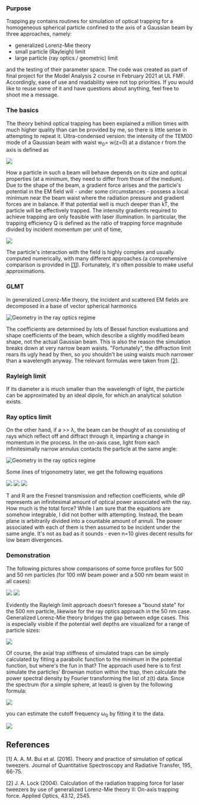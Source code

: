 ### Purpose

Trapping.py contains routines for simulation of optical trapping for a homogeneous spherical particle confined to the axis of a Gaussian beam by three approaches, namely:

- generalized Lorenz-Mie theory
- small particle (Rayleigh) limit
- large particle (ray optics / geometric) limit

and the testing of their parameter space. The code was created as part of final project for the Model Analysis 2 course in February 2021 at UL FMF. Accordingly, ease of use and readability were not top priorities. If you would like to reuse some of it and have questions about anything, feel free to shoot me a message.

### The basics

The theory behind optical trapping has been explained a million times with much higher quality than can be provided by me, so there is little sense in attempting to repeat it. Ultra-condensed version: the intensity of the TEM00 mode of a Gaussian beam with waist w<sub>0</sub>= w(z=0) at a distance r from the axis is defined as

![](https://github.com/timzuntar/numerical-utilities/blob/master/Optical_trapping/figures/intensity.png?raw=true)

How a particle in such a beam will behave depends on its size and optical properties (at a minimum, they need to differ from those of the medium). Due to the shape of the beam, a gradient force arises and the particle's potential in the EM field will - under some circumstances - possess a local minimum near the beam waist where the radiation pressure and gradient forces are in balance. If that potential well is much deeper than kT, the particle will be effectively trapped. The intensity gradients required to achieve trapping are only feasible with laser illumination. In particular, the trapping efficiency Q is defined as the ratio of trapping force magnitude divided by incident momentum per unit of time,

![](https://github.com/timzuntar/numerical-utilities/blob/master/Optical_trapping/figures/Q_factor.png?raw=true)

The particle's interaction with the field is highly complex and usually computed numerically, with many different approaches (a comprehensive comparison is provided in [[1]](#1)). Fortunately, it's often possible to make useful approximations.

### GLMT

In generalized Lorenz-Mie theory, the incident and scattered EM fields are decomposed in a base of vector spherical harmonics

![Geometry in the ray optics regime](https://github.com/timzuntar/numerical-utilities/blob/master/Optical_trapping/figures/LM_series.png?raw=true)

The coefficients are determined by lots of Bessel function evaluations and shape coefficients of the beam, which describe a slightly modified beam shape, not the actual Gaussian beam. This is also the reason the simulation breaks down at very narrow beam waists. "Fortunately", the diffraction limit rears its ugly head by then, so you shouldn't be using waists much narrower than a wavelength anyway. The relevant formulas were taken from [[2]](#2).

### Rayleigh limit

If its diameter a is much smaller than the wavelength of light, the particle can be approximated by an ideal dipole, for which an analytical solution exists.

### Ray optics limit

On the other hand, if a >> λ, the beam can be thought of as consisting of rays which reflect off and diffract through it, imparting a change in momentum in the process. In the on-axis case, light from each infinitesimally narrow annulus contacts the particle at the same angle:

![Geometry in the ray optics regime](https://github.com/timzuntar/numerical-utilities/blob/master/Optical_trapping/figures/rayoptics_diagram.png?raw=true)

Some lines of trigonometry later, we get the following equations

![](https://github.com/timzuntar/numerical-utilities/blob/master/Optical_trapping/figures/geometric_Fz.png?raw=true)
![](https://github.com/timzuntar/numerical-utilities/blob/master/Optical_trapping/figures/geometric_Fax.png?raw=true)
![](https://github.com/timzuntar/numerical-utilities/blob/master/Optical_trapping/figures/geometric_Ftot.png?raw=true)

T and R are the Fresnel transmission and reflection coefficients, while dP represents an infinitesimal amount of optical power associated with the ray. How much is the total force? While I am sure that the equations are somehow integrable, I did not bother with attempting. Instead, the beam plane is arbitrarily divided into a countable amount of annuli. The power associated with each of them is then assumed to be incident under the same angle. It's not as bad as it sounds - even n=10 gives decent results for low beam divergences.

### Demonstration

The following pictures show comparisons of some force profiles for 500 and 50 nm particles (for 100 mW beam power and a 500 nm beam waist in all cases):

![](https://github.com/timzuntar/numerical-utilities/blob/master/Optical_trapping/figures/force_comp_500nm.png?raw=true) ![](https://github.com/timzuntar/numerical-utilities/blob/master/Optical_trapping/figures/force_comp_50nm.png?raw=true)

Evidently the Rayleigh limit approach doesn't foresee a "bound state" for the 500 nm particle, likewise for the ray optics approach in the 50 nm case. Generalized Lorenz-Mie theory bridges the gap between edge cases. This is especially visible if the potential well depths are visualized for a range of particle sizes:

![](https://github.com/timzuntar/numerical-utilities/blob/master/Optical_trapping/figures/potential_well_depths.png?raw=true)

Of course, the axial trap stiffness of simulated traps can be simply calculated by fitting a parabolic function to the minimum in the potential function, but where's the fun in that? The approach used here is to first simulate the particles' Brownian motion within the trap, then calculate the power spectral density by Fourier transforming the list of z(t) data. Since the spectrum (for a simple sphere, at least) is given by the following formula:

![](https://github.com/timzuntar/numerical-utilities/blob/master/Optical_trapping/figures/Fourier_spectrum.png?raw=true)

you can estimate the cutoff frequency ω<sub>0</sub> by fitting it to the data.

![](https://github.com/timzuntar/numerical-utilities/blob/master/Optical_trapping/figures/FT_Rayleigh.png?raw=true)

## References
<a id="1">[1]</a> 
A. A. M. Bui et al. (2016). 
Theory and practice of simulation of optical tweezers.
Journal of Quantitative Spectroscopy and Radiative Transfer, 195, 66-75.

<a id="2">[2]</a> 
J. A. Lock (2004). 
Calculation of the radiation trapping force for laser tweezers by use of generalized Lorenz-Mie theory II: On-axis trapping force.
Applied Optics, 43.12, 2545.
